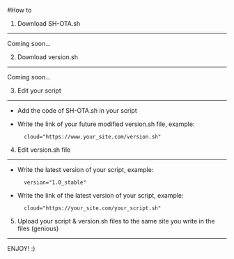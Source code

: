 #How to

1. Download SH-OTA.sh
-----------------------------------------------
Coming soon...

2. Download version.sh
-----------------------------------------------
Coming soon...

3. Edit your script
-----------------------------------------------
* Add the code of SH-OTA.sh in your script

* Write the link of your future modified version.sh file, example:

		cloud="https://www.your_site.com/version.sh"

4. Edit version.sh file
-----------------------------------------------
* Write the latest version of your script, example:

		version="1.0_stable"

* Write the link of the latest version of your script, example:

		cloud="https://your_site.com/your_script.sh"

5. Upload your script & version.sh files to the same site you write in the files (genious)
-----------------------------------------------

ENJOY! :)
